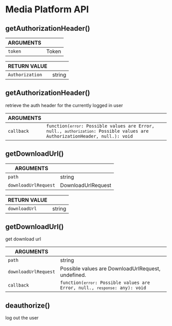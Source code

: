 <!-- Generated automatically. Update this documentation by updating the source code. -->

# Media Platform API

## getAuthorizationHeader()

<div class="method-list">
  <table>
    <thead>
      <tr>
        <th>ARGUMENTS</th>
        <th></th>
      </tr>
    </thead>
    <tbody>
      <tr>
        <td class="param">
          <code>token</code>
        </td>
        <td>
            <div class="type">Token</div>
        </td>
      </tr>
    </tbody>
  </table>
</div>

<div class="method-list">
  <table>
    <thead>
      <tr>
        <th>RETURN VALUE</th>
        <th></th>
      </tr>
    </thead>
    <tbody>
      <tr>
        <td class="param">
          <code>Authorization</code>
        </td>
        <td>
            <div class="type">string</div>
        </td>
      </tr>
    </tbody>
  </table>
</div>

## getAuthorizationHeader()

retrieve the auth header for the currently logged in user

<div class="method-list">
  <table>
    <thead>
      <tr>
        <th>ARGUMENTS</th>
        <th></th>
      </tr>
    </thead>
    <tbody>
      <tr>
        <td class="param">
          <code>callback</code>
        </td>
        <td>
            <code>function(<code>error</code>: Possible values are Error, null., <code>authorization</code>: Possible values are AuthorizationHeader, null.): void</code>
        </td>
      </tr>
    </tbody>
  </table>
</div>

## getDownloadUrl()

<div class="method-list">
  <table>
    <thead>
      <tr>
        <th>ARGUMENTS</th>
        <th></th>
      </tr>
    </thead>
    <tbody>
      <tr>
        <td class="param">
          <code>path</code>
        </td>
        <td>
            <div class="type">string</div>
        </td>
      </tr>
      <tr>
        <td class="param">
          <code>downloadUrlRequest</code>
        </td>
        <td>
            <div class="type">DownloadUrlRequest</div>
        </td>
      </tr>
    </tbody>
  </table>
</div>

<div class="method-list">
  <table>
    <thead>
      <tr>
        <th>RETURN VALUE</th>
        <th></th>
      </tr>
    </thead>
    <tbody>
      <tr>
        <td class="param">
          <code>downloadUrl</code>
        </td>
        <td>
            <div class="type">string</div>
        </td>
      </tr>
    </tbody>
  </table>
</div>

## getDownloadUrl()

get download url

<div class="method-list">
  <table>
    <thead>
      <tr>
        <th>ARGUMENTS</th>
        <th></th>
      </tr>
    </thead>
    <tbody>
      <tr>
        <td class="param">
          <code>path</code>
        </td>
        <td>
            <div class="type">string</div>
        </td>
      </tr>
      <tr>
        <td class="param">
          <code>downloadUrlRequest</code>
        </td>
        <td>
            Possible values are DownloadUrlRequest, undefined.
        </td>
      </tr>
      <tr>
        <td class="param">
          <code>callback</code>
        </td>
        <td>
            <code>function(<code>error</code>: Possible values are Error, null., <code>response</code>: any): void</code>
        </td>
      </tr>
    </tbody>
  </table>
</div>

## deauthorize()

log out the user
